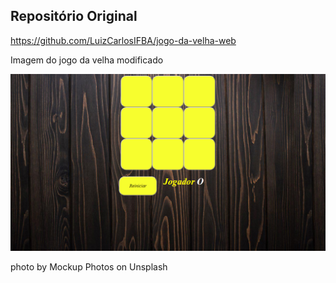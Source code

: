 ## Repositório Original

https://github.com/LuizCarlosIFBA/jogo-da-velha-web

Imagem do jogo da velha modificado

![github-small](https://github.com/LuizCarlosIFBA/jogo-da-velha-web/blob/master/foto.png)

photo by Mockup Photos on Unsplash
